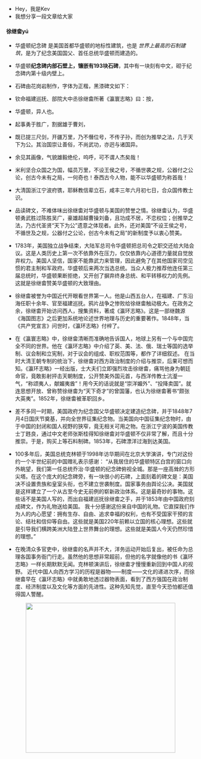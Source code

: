 - Hey，我是Kev
- 我想分享一段文章给大家

#### 徐继畲yú
- 华盛顿纪念碑 是美国首都华盛顿的地标性建筑，也是 *世界上最高的石制建筑*，是为了纪念美国国父、首任总统华盛顿而建造的。
- 华盛顿**纪念碑内部石壁上，镶嵌有193块石碑**，其中有一块刻有中文，砌于纪念碑内第十级内壁上。
  
- 石碑由花岗岩制作，字体为正楷，黑漆碑文如下： 
- 钦命福建巡抚、部院大中丞徐继畬所著《瀛寰志略》曰：按，

- 华盛顿，异人也。

- 起事勇于胜广，割据雄于曹刘，

- 既已提三尺剑，开疆万里，乃不僭位号，不传子孙，而创为推举之法，几于天下为公。其治国崇让善俗，不尚武功，亦迥与诸国异。
 
- 余见其画像，气貌雄毅绝伦，呜呼，可不谓人杰矣哉！
 
- 米利坚合众国之为国，幅员万里，不设王侯之号，不循世袭之规，公器付之公论，创古今未有之局，一何奇也！泰西古今人物，能不以华盛顿为称首哉！
  
- 大清国浙江宁波府镌，耶稣教信辈立石，咸丰三年六月初七日，合众国传教士识。 
- 品读碑文，不难体味出徐继畬对华盛顿与美国的赞誉之情。徐继畬认为，华盛顿勇武胜过陈胜吴广，豪雄超越曹操刘备，且功成不居，不恋权位；创推举之法，乃古代圣贤“天下为公”遗意之体现者。此外，还对美国“不设王侯之号，不循世及之规，公器付之公论，创古今未有之局”的新制度予以衷心赞美。
- 1783年，美国独立战争结束，大陆军总司令华盛顿把总司令之职交还给大陆会议。这是人类历史上第一次不依靠外在压力，仅仅依靠内心道德力量就自觉放弃权力。美国人坚信，国家不能靠武力来管理，因此避免了在其他国家司空见惯的君主制和军政府。华盛顿后来两次当选总统。当众人极力推荐他连任第三届总统时，华盛顿果断拒绝，又开创了摒弃终身总统、和平转移权力的先例。这就是徐继畬赞美华盛顿的大致理由。 
- 徐继畬被誉为中国近代开眼看世界第一人。他是山西五台人，在福建、广东沿海任职十余年、官至福建巡抚。鸦片战争之惨败给徐继畬触动极大。在政务之余，徐继畬开始访问西人，搜集资料，著成《瀛环志略》。这是一部继魏源《海国图志》之后更加系统地论述世界地理与历史的重要著作。1848年，当《共产党宣言》问世时，《瀛环志略》付梓了。 
- 在《瀛寰志略》中，徐继畲清晰而准确地告诉国人，地球上另有一个与中国完全不同的世界。他在《瀛环志略》中介绍了英、美、法、俄、瑞士等国的选举制、议会制和立宪制，对于议会的组成、职权范围等，都作了详细叙述。 在当时大清王朝专制的统治下，徐继畬对西方政治制度的介绍与推崇，后果可想而知。《瀛环志略》一经出版，士大夫们立即强烈攻击徐继畬，痛骂他身为朝廷命官，竟敢影射抨击天朝制度，公开赞美外国元首，与西洋传教士沆瀣一气，“称颂夷人，献媚夷酋”！用今天的话说就是“崇洋媚外”、“投降卖国”。就连思想开放、曾称赞徐继畬为“天下奇才”的曾国藩，也认为徐继畬著书“颇张大英夷”。1852年，徐继畬被革职回乡。 
- 差不多同一时期，美国政府为纪念国父华盛顿决定建造纪念碑，并于1848年7月4日国庆节奠基，并向全世界征集纪念物。当美国向中国征集纪念物时，由于中国的封闭和国人视野的狭窄，竟无相关可用之物。在浙江宁波的美国传教士丁韪良，通过中文老师张斯桂得知徐继畬对华盛顿不仅非常了解，而且十分推崇。于是，购买上等石料制碑。1853年，石碑漂洋过海到达美国。 
- 100多年后，美国总统克林顿于1998年访华期间在北京大学演讲，专门对这份约一个半世纪前的中国赠礼表示感谢： “从我居住的华盛顿特区白宫的窗口向外眺望，我们第一任总统乔治·华盛顿的纪念碑俯视全城。那是一座高耸的方形尖塔。在这个庞大的纪念碑旁，有一块很小的石碑，上面刻着的碑文是：美国决不设置贵族和皇室头衔，也不建立世袭制度。国家事务由舆论公决。美国就是这样建立了一个从古至今史无前例的崭新政治体系。这是最奇妙的事物。这些话不是美国人写的，而出自福建巡抚徐继畬之手，并于1853年由中国政府刻成碑文，作为礼物送给美国。 我十分感谢这份来自中国的礼物。它直探我们作为人的内心愿望：拥有生存、自由、追求幸福的权利，也有不受国家干预的言论、结社和信仰等自由。这些就是美国220年前赖以立国的核心理想。这些就是引导我们横跨美洲大陆登上世界舞台的理想。这些就是美国人今天仍然珍惜的理想。” 
- 在晚清众多官吏中，徐继畬的名声并不大，洋务运动开始后复出，被任命为总理各国事务衙门行走。虽然他的思想非常超前，但他的名字就像他的书《瀛环志略》一样长期默默无闻。克林顿演讲后，徐继畬才慢慢重新回到中国人的视野。 近代中国人向西方学习的历程是器物——制度——文化的递进次序，而徐继畬早在《瀛环志略》中就勇敢地透过器物表面，看到了西方强国在政治制度、经济制度以及文化等方面的先进性。这种先知先觉，直至今天恐怕都还值得国人警醒。

<p align = "center"><img src="https://cdn.jsdelivr.net/gh/kevzcr/picx-images-hosting@master/4/image.esgzynk2a.png" style="width:400px;">
</span>
